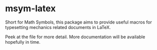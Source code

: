 msym-latex
==========

Short for Math Symbols, this package aims to provide useful macros for
typesetting mechanics related documents in LaTeX. 

Peek at the file for more detail. More documentation will be available
hopefully in time.
